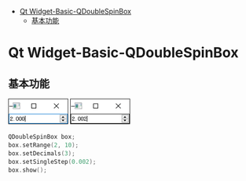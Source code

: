 - [Qt Widget-Basic-QDoubleSpinBox](#qt-widget-basic-qdoublespinbox)
  - [基本功能](#基本功能)

# Qt Widget-Basic-QDoubleSpinBox

## 基本功能

![](.assert/spinbox5.png) ![](.assert/spinbox6.png)

```cpp
QDoubleSpinBox box;
box.setRange(2, 10);
box.setDecimals(3);
box.setSingleStep(0.002);
box.show();
```
